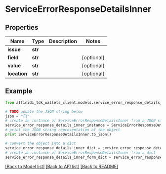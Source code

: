 # ServiceErrorResponseDetailsInner

## Properties

| Name         | Type    | Description | Notes      |
| ------------ | ------- | ----------- | ---------- |
| **issue**    | **str** |             |
| **field**    | **str** |             | [optional] |
| **value**    | **str** |             | [optional] |
| **location** | **str** |             | [optional] |

## Example

```python
from affinidi_tdk_wallets_client.models.service_error_response_details_inner import ServiceErrorResponseDetailsInner

# TODO update the JSON string below
json = "{}"
# create an instance of ServiceErrorResponseDetailsInner from a JSON string
service_error_response_details_inner_instance = ServiceErrorResponseDetailsInner.from_json(json)
# print the JSON string representation of the object
print ServiceErrorResponseDetailsInner.to_json()

# convert the object into a dict
service_error_response_details_inner_dict = service_error_response_details_inner_instance.to_dict()
# create an instance of ServiceErrorResponseDetailsInner from a dict
service_error_response_details_inner_form_dict = service_error_response_details_inner.from_dict(service_error_response_details_inner_dict)
```

[[Back to Model list]](../README.md#documentation-for-models) [[Back to API list]](../README.md#documentation-for-api-endpoints) [[Back to README]](../README.md)
